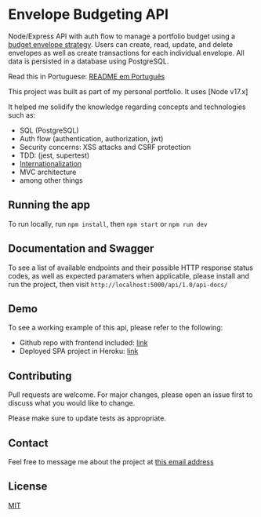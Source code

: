 # Envelope Budgeting API

Node/Express API with auth flow to manage a portfolio budget using a [budget envelope strategy](https://www.investopedia.com/envelope-budgeting-system-5208026). Users can create, read, update, and delete envelopes as well as create transactions for each individual envelope. All data is persisted in a database using PostgreSQL.

Read this in Portuguese: [README em Português](https://github.com/allanbernartt/envelopes-api/blob/main/README.pt-br.md)

This project was built as part of my personal portfolio. It uses [Node v17.x]

It helped me solidify the knowledge regarding concepts and technologies such as:
- SQL (PostgreSQL)
- Auth flow (authentication, authorization, jwt)
- Security concerns: XSS attacks and CSRF protection
- TDD: (jest, supertest)
- [Internationalization](https://www.npmjs.com/package/i18next)
- MVC architecture
- among other things

## Running the app
To run locally, run `npm install`, then `npm start` or `npm run dev`

## Documentation and Swagger

To see a list of available endpoints and their possible HTTP response status codes, as well as expected paramaters when applicable, please install and run the project, then visit `http://localhost:5000/api/1.0/api-docs/`

## Demo

To see a working example of this api, please refer to the following:
- Github repo with frontend included: [link](https://github.com/allanbernartt/envelopes-SPA) 
- Deployed SPA project in Heroku: [link](https://envelope-project.herokuapp.com/) 

## Contributing

Pull requests are welcome. For major changes, please open an issue first to discuss what you would like to change.

Please make sure to update tests as appropriate.

## Contact
Feel free to message me about the project at [this email address](mailto:allan.bernartt@gmail.com)


## License
[MIT](https://choosealicense.com/licenses/mit/)
